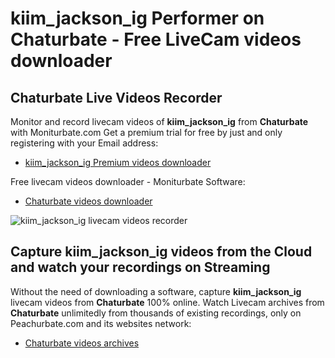 # kiim_jackson_ig Performer on Chaturbate - Free LiveCam videos downloader

## Chaturbate Live Videos Recorder

Monitor and record livecam videos of **kiim_jackson_ig** from **Chaturbate** with Moniturbate.com
Get a premium trial for free by just and only registering with your Email address:
* [kiim_jackson_ig Premium videos downloader](https://moniturbate.com/request-demo-licence-key.html)

Free livecam videos downloader - Moniturbate Software:
* [Chaturbate videos downloader](https://moniturbate.com/moniturbate-download-software.html)

![kiim_jackson_ig livecam videos recorder](https://peachurnet.com/templates/moniturbate-software.png)


## Capture kiim_jackson_ig videos from the Cloud and watch your recordings on Streaming

Without the need of downloading a software, capture **kiim_jackson_ig** livecam videos from **Chaturbate** 100% online.
Watch Livecam archives from **Chaturbate** unlimitedly from thousands of existing recordings, only on Peachurbate.com and its websites network:
* [Chaturbate videos archives](https://peachurnet.com/)